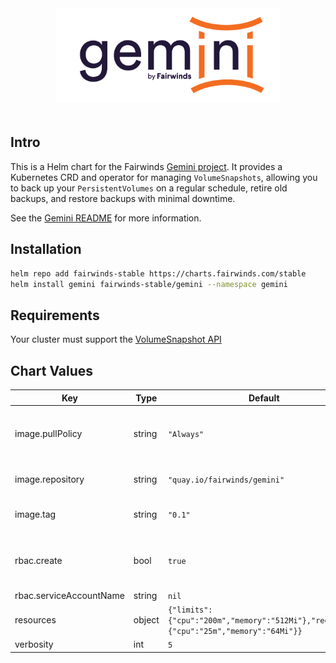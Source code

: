 <div align="center">
<a href="https://github.com/FairwindsOps/gemini"><img src="logo.png" height="150" alt="Gemini" style="padding-bottom: 20px" /></a>
<br>
</div>

## Intro

This is a Helm chart for the Fairwinds
[Gemini project](https://github.com/FairwindsOps/gemini).
It provides a Kubernetes CRD and operator for managing `VolumeSnapshots`, allowing you
to back up your `PersistentVolumes` on a regular schedule, retire old backups, and restore
backups with minimal downtime.

See the [Gemini README](https://github.com/FairwindsOps/gemini) for more information.

## Installation
```bash
helm repo add fairwinds-stable https://charts.fairwinds.com/stable
helm install gemini fairwinds-stable/gemini --namespace gemini
```
## Requirements

Your cluster must support the [VolumeSnapshot API](https://kubernetes.io/docs/concepts/storage/volume-snapshots/)

## Chart Values

| Key | Type | Default | Description |
|-----|------|---------|-------------|
| image.pullPolicy | string | `"Always"` | imagePullPolicy - Highly recommended to leave this as `Always` |
| image.repository | string | `"quay.io/fairwinds/gemini"` | Repository for the gemini image |
| image.tag | string | `"0.1"` | The gemini image tag to use |
| rbac.create | bool | `true` | If true, create a new ServiceAccount and attach permissions |
| rbac.serviceAccountName | string | `nil` |  |
| resources | object | `{"limits":{"cpu":"200m","memory":"512Mi"},"requests":{"cpu":"25m","memory":"64Mi"}}` | The resources block for the controller pods |
| verbosity | int | `5` |  |
